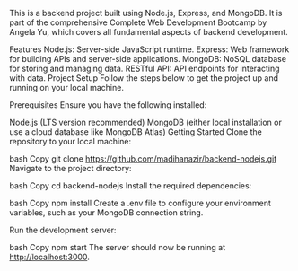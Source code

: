 <p>This is a backend project built using Node.js, Express, and MongoDB. It is part of the comprehensive Complete Web Development Bootcamp by Angela Yu, which covers all fundamental aspects of backend development.</p>
<p>Features
Node.js: Server-side JavaScript runtime.
Express: Web framework for building APIs and server-side applications.
MongoDB: NoSQL database for storing and managing data.
RESTful API: API endpoints for interacting with data.
Project Setup
Follow the steps below to get the project up and running on your local machine.</p>
<p>Prerequisites
Ensure you have the following installed:</p>
<p>Node.js (LTS version recommended)
MongoDB (either local installation or use a cloud database like MongoDB Atlas)
Getting Started
Clone the repository to your local machine:</p>
<p>bash
Copy
git clone <a href="https://github.com/madihanazir/backend-nodejs.git">https://github.com/madihanazir/backend-nodejs.git</a>
Navigate to the project directory:</p>
<p>bash
Copy
cd backend-nodejs
Install the required dependencies:</p>
<p>bash
Copy
npm install
Create a .env file to configure your environment variables, such as your MongoDB connection string.</p>
<p>Run the development server:</p>
<p>bash
Copy
npm start
The server should now be running at <a href="http://localhost:3000">http://localhost:3000</a>.</p>
